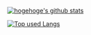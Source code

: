 <!-- リポジトリステータス -->
[![hogehoge's github stats](https://github-readme-stats.vercel.app/api?username=ofuji0602&hide=contribs&count_private=true&show_icons=true&theme=tokyonight)](https://github.com/ofuji0602/)

<!-- ソースコード統計 -->
[![Top used Langs](https://github-readme-stats.vercel.app/api/top-langs/?username=ofuji0602&layout=compact&theme=tokyonight)](https://github.com/ofuji0602/)
